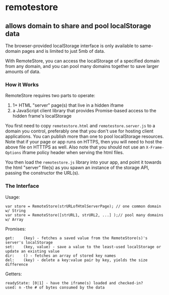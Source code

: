# remotestore
## allows domain to share and pool localStorage data 

The browser-provided localStorage interface is only available to same-domain pages and is limited to just 5mb of data. 

With RemoteStore, you can access the localStorage of a specified domain from any domain, and you can pool many domains together to save larger amounts of data.


### How it Works
RemoteStore requires two parts to operate: 

1. 1+ HTML "server" page(s) that live in a hidden iframe
2. a JavaScript client library that provides Promise-based access to the hidden frame's localStorage

You first need to copy `remotestore.html` and `remotestore.server.js` to a domain you control, preferably one that you don't use for hosting client applications. You can publish more than one to pool localStorage resources. Note that if your page or app runs on HTTPS, then you will need to host the above file on HTTTPS as well. Also note that you should not use an `X-Frame-Options` iframe policy header when serving the html files.

You then load the `remotestore.js` library into your app, and point it towards the html "server" file(s) as you spawn an instance of the storage API, passing the constructor the URL(s).



### The Interface
Usage:

	var store = RemoteStore(strURLofHtmlServerPage); // one common domain w/ String
	var store = RemoteStore([strURL1, strURL2, ...] );// pool many domains w/ Array

Promises:

	get: 	(key) - fetches a saved value from the RemoteStore(s)'s server's localStorage
	set: 	(key, value) - save a value to the least-used localStorage or update an existing value
	dir: 	() - fetches an array of stored key names
	del: 	(key) - delete a key:value pair by key, yields the size difference
	
Getters:

	readyState: [0|1] - have the iframe(s) loaded and checked-in?
	used: n -the # of bytes consumed by the data
	




